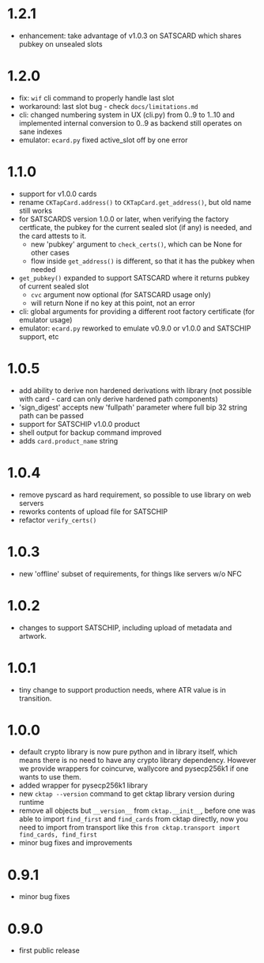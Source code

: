 # 1.2.1
- enhancement: take advantage of v1.0.3 on SATSCARD which shares pubkey on unsealed slots


# 1.2.0
- fix: `wif` cli command to properly handle last slot
- workaround: last slot bug - check `docs/limitations.md`
- cli: changed numbering system in UX (cli.py) from 0..9 to 1..10 and implemented internal conversion
  to 0..9 as backend still operates on sane indexes
- emulator: `ecard.py` fixed active_slot off by one error

# 1.1.0

- support for v1.0.0 cards
- rename `CKTapCard.address()` to `CKTapCard.get_address()`, but old name still works
- for SATSCARDS version 1.0.0 or later, when verifying the factory certficate, the
  pubkey for the current sealed slot (if any) is needed, and the card attests to it.
    - new 'pubkey' argument to `check_certs()`, which can be None for other cases
    - flow inside `get_address()` is different, so that it has the pubkey when needed
- `get_pubkey()` expanded to support SATSCARD where it returns pubkey of current sealed slot
    - `cvc` argument now optional (for SATSCARD usage only)
    - will return None if no key at this point, not an error
- cli: global arguments for providing a different root factory certificate (for emulator usage)
- emulator: `ecard.py` reworked to emulate v0.9.0 or v1.0.0 and SATSCHIP support, etc

# 1.0.5
- add ability to derive non hardened derivations with library (not possible with card - card can only derive hardened path components)
- 'sign_digest' accepts new 'fullpath' parameter where full bip 32 string path can be passed
- support for SATSCHIP v1.0.0 product
- shell output for backup command improved
- adds `card.product_name` string

# 1.0.4

- remove pyscard as hard requirement, so possible to use library on web servers
- reworks contents of upload file for SATSCHIP
- refactor `verify_certs()`

# 1.0.3

- new 'offline' subset of requirements, for things like servers w/o NFC

# 1.0.2

- changes to support SATSCHIP, including upload of metadata and artwork.

# 1.0.1

- tiny change to support production needs, where ATR value is in transition.

# 1.0.0

- default crypto library is now pure python and in library itself, which means there is no need to have any crypto library dependency. However we provide wrappers for coincurve, wallycore and pysecp256k1 if one wants to use them.
- added wrapper for pysecp256k1 library
- new `cktap --version` command to get cktap library version during runtime
- remove all objects but `__version__` from `cktap.__init__`, before one was able to import `find_first` and `find_cards` from cktap directly, now you need to import from transport like this `from cktap.transport import find_cards, find_first`
- minor bug fixes and improvements

# 0.9.1

- minor bug fixes

# 0.9.0

- first public release

